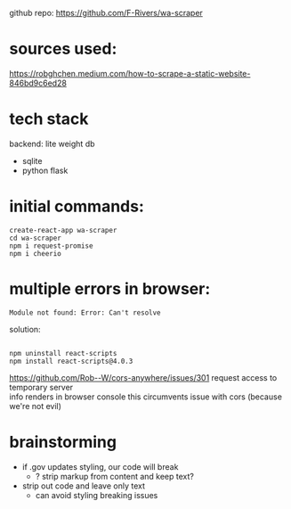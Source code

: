 github repo: https://github.com/F-Rivers/wa-scraper

# sources used:

https://robghchen.medium.com/how-to-scrape-a-static-website-846bd9c6ed28

# tech stack

backend: lite weight db

- sqlite
- python flask

# initial commands:

```
create-react-app wa-scraper
cd wa-scraper
npm i request-promise
npm i cheerio
```

# multiple errors in browser:

```
Module not found: Error: Can't resolve
```

solution:

```

npm uninstall react-scripts
npm install react-scripts@4.0.3
```

https://github.com/Rob--W/cors-anywhere/issues/301 request access to temporary
server  
info renders in browser console this circumvents issue with cors (because we're
not evil)

# brainstorming

- if .gov updates styling, our code will break
  - ? strip markup from content and keep text?
- strip out code and leave only text
  - can avoid styling breaking issues
